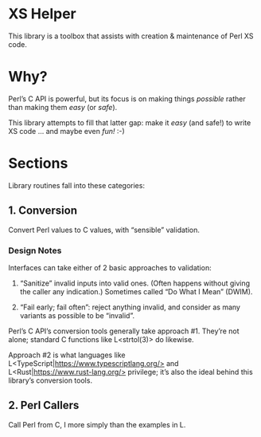 # XS Helper

This library is a toolbox that assists with creation & maintenance
of Perl XS code.

# Why?

Perl’s C API is powerful, but its focus is on making things _possible_
rather than making them _easy_ (or _safe_).

This library attempts to fill that latter gap: make it _easy_ (and safe!)
to write XS code … and maybe even *fun!* :-)

# Sections

Library routines fall into these categories:

## 1. Conversion

Convert Perl values to C values, with “sensible” validation.

### Design Notes

Interfaces can take either of 2 basic approaches to validation:

1. “Sanitize” invalid inputs into valid ones. (Often happens without
giving the caller any indication.) Sometimes called “Do What I Mean”
(DWIM).

2. “Fail early; fail often”: reject anything invalid, and consider as many
variants as possible to be “invalid”.

Perl’s C API’s conversion tools generally take approach #1. They’re
not alone; standard C functions like L<strtol(3)> do likewise.

Approach #2 is what languages
like L<TypeScript|https://www.typescriptlang.org/> and
L<Rust|https://www.rust-lang.org/> privilege; it’s also the ideal behind
this library’s conversion tools.

## 2. Perl Callers

Call Perl from C, I<much> more simply than the examples in L<perlcall>.
